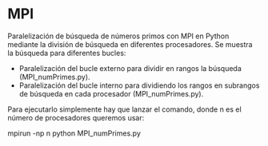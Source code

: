 # MPI

Paralelización de búsqueda de números primos con MPI en Python mediante la división de búsqueda en diferentes procesadores.
Se muestra la búsqueda para diferentes bucles:

- Paralelización del bucle externo para dividir en rangos la búsqueda (MPI_numPrimes.py).
- Paralelización del bucle interno para dividiendo los rangos en subrangos de búsqueda en cada procesador (MPI_numPrimes.py).

Para ejecutarlo simplemente hay que lanzar el comando, donde n es el número de procesadores queremos usar:

mpirun -np n python MPI_numPrimes.py
